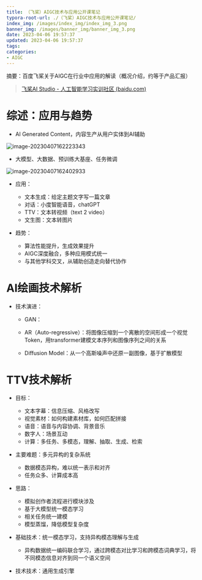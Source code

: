 ```yaml
---
title: （飞桨）AIGC技术与应用公开课笔记
typora-root-url: ./（飞桨）AIGC技术与应用公开课笔记/
index_img: /images/index_img/index_img_3.png
banner_img: /images/banner_img/banner_img_3.png
date: 2023-04-06 19:57:37
updated: 2023-04-06 19:57:37
tags:
categories:
- AIGC
---
```






摘要：百度飞桨关于AIGC在行业中应用的解读（概况介绍，约等于产品汇报）

<!--more-->

> [飞桨AI Studio - 人工智能学习实训社区 (baidu.com)](https://aistudio.baidu.com/aistudio/education/group/info/26723)



# 综述：应用与趋势

- AI Generated Content，内容生产从用户实体到AI辅助

![image-20230407162223343](image-20230407162223343.png)

- 大模型、大数据、预训练大基座、任务微调

![image-20230407162402933](image-20230407162402933.png)

- 应用：
  - 文本生成：给定主题文字写一篇文章
  - 对话：小度智能语音，chatGPT
  - TTV：文本转视频（text 2 video）
  - 文生图：文本转图片

- 趋势：
  - 算法性能提升，生成效果提升
  - AIGC深度融合，多种应用模式统一
  - 与其他学科交叉，从辅助创造走向替代协作

# AI绘画技术解析

- 技术演进：

  - GAN：
  - AR（Auto-regressive）：将图像压缩到一个离散的空间形成一个视觉Token，用transformer建模文本序列和图像序列之间的关系

  - Diffusion Model：从一个高斯噪声中还原一副图像，基于扩散模型



# TTV技术解析

- 目标：
  - 文本字幕：信息压缩、风格改写
  - 视觉素材：如何构建素材库，如何匹配拼接
  - 语音：语音与内容协调、背景音乐
  - 数字人：场景互动
  - 计算：多任务、多模态，理解、抽取、生成、检索
- 主要难题：多元异构的复杂系统
  - 数据模态异构，难以统一表示和对齐
  - 任务众多、计算成本高
- 思路：
  - 模拟创作者流程进行模块涉及
  - 基于大模型统一模态学习
  - 相关任务统一建模
  - 模型蒸馏，降低模型复杂度

- 基础技术：统一模态学习，支持异构模态理解与生成
  - 异构数据统一编码联合学习，通过跨模态对比学习和跨模态词典学习，将不同模态信息对齐到同一个语义空间
- 技术技术：通用生成引擎
